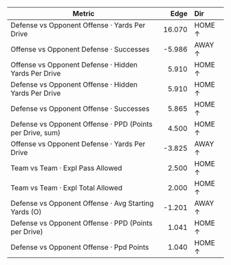 | Metric | Edge | Dir |
|---|---:|:---|
| Defense vs Opponent Offense · Yards Per Drive | 16.070 | HOME ↑ |
| Offense vs Opponent Defense · Successes | -5.986 | AWAY ↑ |
| Offense vs Opponent Defense · Hidden Yards Per Drive | 5.910 | HOME ↑ |
| Defense vs Opponent Offense · Hidden Yards Per Drive | 5.910 | HOME ↑ |
| Defense vs Opponent Offense · Successes | 5.865 | HOME ↑ |
| Defense vs Opponent Offense · PPD (Points per Drive, sum) | 4.500 | HOME ↑ |
| Offense vs Opponent Defense · Yards Per Drive | -3.825 | AWAY ↑ |
| Team vs Team · Expl Pass Allowed | 2.500 | HOME ↑ |
| Team vs Team · Expl Total Allowed | 2.000 | HOME ↑ |
| Defense vs Opponent Offense · Avg Starting Yards (O) | -1.201 | AWAY ↑ |
| Defense vs Opponent Offense · PPD (Points per Drive) | 1.041 | HOME ↑ |
| Defense vs Opponent Offense · Ppd Points | 1.040 | HOME ↑ |
